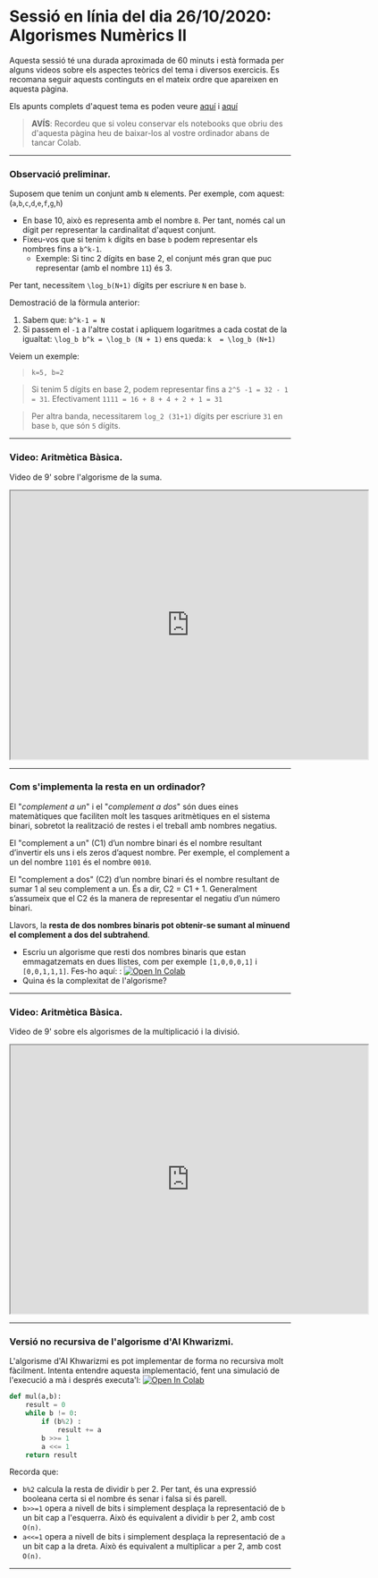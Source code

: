 # Sessió en línia del dia 26/10/2020: Algorismes Numèrics II

Aquesta sessió té una durada aproximada de 60 minuts i està formada per alguns videos sobre els aspectes teòrics del tema i diversos exercicis. 
Es recomana seguir aquests continguts en el mateix ordre que apareixen en aquesta pàgina.

Els apunts complets d'aquest tema es poden veure [aquí](https://algorismica2020.github.io/slides/numerics1.html) i [aquí](https://algorismica2020.github.io/slides/numerics2.html)  

> **AVÍS**: Recordeu que si voleu conservar els notebooks que obriu des d'aquesta pàgina heu de baixar-los al vostre ordinador abans de tancar Colab.


---
### Observació preliminar.

Suposem que tenim un conjunt amb `N` elements. Per exemple, com aquest: (`a`,`b`,`c`,`d`,`e`,`f`,`g`,`h`)

+ En base 10, això es representa amb el nombre `8`. Per tant, només cal un dígit per representar la cardinalitat d'aquest conjunt. 
+ Fixeu-vos que si tenim `k` dígits en base `b` podem representar els nombres fins a `b^k-1`.
  + Exemple: Si tinc 2 dígits en base 2, el conjunt més gran que puc representar (amb el nombre `11`) és 3.

Per tant, necessitem `\log_b(N+1)` dígits per escriure `N` en base `b`.

Demostració de la fòrmula anterior:

1.  Sabem que: `b^k-1 = N` 
2. Si passem el `-1` a l'altre costat i apliquem logaritmes a cada costat de la igualtat: `\log_b b^k = \log_b (N + 1)` ens queda: `k  = \log_b (N+1)`

Veiem un exemple: 

> `k=5, b=2` 

>	Si tenim 5 dígits en base 2, podem representar fins a `2^5 -1 = 32 - 1 = 31`.  Efectivament `1111 = 16 + 8 + 4 + 2 + 1 = 31`

>	Per altra banda, necessitarem `log_2 (31+1)` dígits per escriure `31` en base `b`, que són `5` dígits.



---


### Video: Aritmètica Bàsica.

Video de 9' sobre l'algorisme de la suma.

<center>
<iframe src="https://drive.google.com/file/d/1cWEOLgZx3O7-Ip9mc38EYoBiqNZGZg1z/preview" width="640" height="480"></iframe>
</center>

---

### Com s'implementa la resta en un ordinador?

El "*complement a un*" i el "*complement a dos*" són dues eines matemàtiques que faciliten molt les tasques aritmètiques en el sistema binari, sobretot la realització de restes i el treball amb nombres negatius.

El "complement a un" (C1) d’un nombre binari és el nombre resultant d’invertir els uns i els zeros d’aquest nombre. Per exemple, el complement a un del nombre `1101` és el nombre `0010`.

El "complement a dos" (C2) d’un nombre binari és el nombre resultant de sumar 1 al seu complement a un. És a dir, C2 = C1 + 1. Generalment s’assumeix que el C2 és la manera de representar el negatiu d’un número binari.

Llavors, la **resta de dos nombres binaris pot obtenir-se sumant al minuend el complement a dos del subtrahend**.

+ Escriu un algorisme que resti dos nombres binaris que estan emmagatzemats en dues llistes, com per exemple `[1,0,0,0,1]` i `[0,0,1,1,1]`. Fes-ho aquí: : [![Open In Colab](https://colab.research.google.com/assets/colab-badge.svg)](https://colab.research.google.com/notebooks/empty.ipynb )
+ Quina és la complexitat de l'algorisme?

---

### Video: Aritmètica Bàsica.

Video de 9' sobre els algorismes de la multiplicació i la divisió.

<center>
<iframe src="https://drive.google.com/file/d/1cWEOLgZx3O7-Ip9mc38EYoBiqNZGZg1z/preview" width="640" height="480"></iframe>
</center>

---

### Versió no recursiva de l'algorisme d'Al Khwarizmi.

L'algorisme d'Al Khwarizmi es pot implementar de forma no recursiva molt fàcilment. Intenta entendre aquesta implementació, fent una simulació de l'execució a mà i després executa'l: [![Open In Colab](https://colab.research.google.com/assets/colab-badge.svg)](https://colab.research.google.com/notebooks/empty.ipynb ) 

```python
def mul(a,b):
    result = 0
    while b != 0:
        if (b%2) :
            result += a
        b >>= 1
        a <<= 1
    return result
```


Recorda que:
+ `b%2` calcula la resta de dividir `b` per 2. Per tant, és una expressió booleana certa si el nombre és senar i falsa si és parell. 
+ `b>>=1` opera a nivell de bits i simplement desplaça la representació de `b` un bit cap a l'esquerra. Això és equivalent a dividir `b` per 2, amb cost `O(n)`. 
+ `a<<=1` opera a nivell de bits i simplement desplaça la representació de `a` un bit cap a la dreta. Això és equivalent a multiplicar `a` per 2, amb cost `O(n)`.


---



